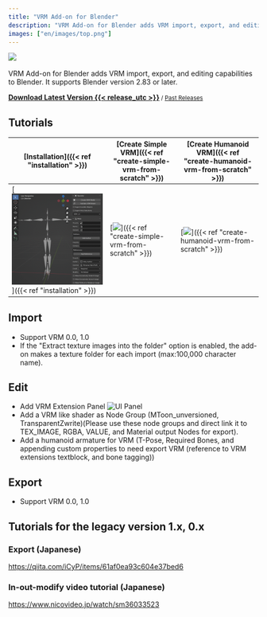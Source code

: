 ```yaml
---
title: "VRM Add-on for Blender"
description: "VRM Add-on for Blender adds VRM import, export, and editing capabilities to Blender."
images: ["en/images/top.png"]
---
```


![](images/top.png)

VRM Add-on for Blender adds VRM import, export, and editing capabilities to Blender. It supports Blender version 2.83 or later.

**[Download Latest Version {{< release_utc >}}](https://github.com/saturday06/VRM_Addon_for_Blender/raw/release-archive/VRM_Addon_for_Blender-release.zip)**<small> / [Past Releases](https://github.com/saturday06/VRM_Addon_for_Blender/releases)</small>

## Tutorials

| [Installation]({{< ref "installation" >}}) | [Create Simple VRM]({{< ref "create-simple-vrm-from-scratch" >}}) | [Create Humanoid VRM]({{< ref "create-humanoid-vrm-from-scratch" >}}) |
| --- | --- | --- |
| [![](images/installation.png)]({{< ref "installation" >}}) | [![](../../images/simple.gif)]({{< ref "create-simple-vrm-from-scratch" >}}) | [![](../../images/humanoid.gif)]({{< ref "create-humanoid-vrm-from-scratch" >}}) |

## Import

- Support VRM 0.0, 1.0
- If the "Extract texture images into the folder" option is enabled, the add-on makes a texture folder for each import (max:100,000 character name).

## Edit

- Add VRM Extension Panel
  ![UI Panel](../ja/images/ui_panel.png)
- Add a VRM like shader as Node Group (MToon_unversioned, TransparentZwrite)(Please use these node groups and direct link it to TEX_IMAGE, RGBA, VALUE, and Material output Nodes for export).
- Add a humanoid armature for VRM (T-Pose, Required Bones, and appending custom properties to need export VRM (reference to VRM extensions textblock, and bone tagging))

## Export

- Support VRM 0.0, 1.0

## Tutorials for the legacy version 1.x, 0.x

### Export (Japanese)

https://qiita.com/iCyP/items/61af0ea93c604e37bed6

### In-out-modify video tutorial (Japanese)

https://www.nicovideo.jp/watch/sm36033523
